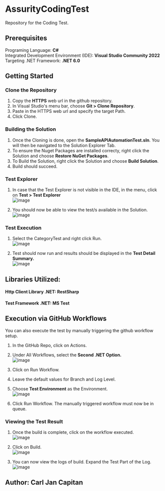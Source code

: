 # AssurityCodingTest
Repository for the Coding Test.

## Prerequisites
Programing Language: **C#** <br />
Integrated Development Environment (IDE): **Visual Studio Community 2022** <br />
Targeting .NET Framework: **.NET 6.0** <br />

## Getting Started
### Clone the Repository
1. Copy the **HTTPS** web url in the github repository. <br />
2. In Visual Studio's menu bar, choose **Git > Clone Repository**. <br />
3. Paste in the HTTPS web url and specify the target Path. <br />
4. Click Clone. <br />

### Building the Solution
1. Once the Cloning is done, open the **SampleAPIAutomationTest.sln**. You will then be navigated to the Solution Explorer Tab. <br />
2. To ensure the Nuget Packages are installed correcty, right click the Solution and choose **Restore NuGet Packages**. <br />
3. To Build the Solution, right click the Solution and choose **Build Solution**. <br />
4. Build should succeed. <br />

### Test Explorer
1. In case that the Test Explorer is not visible in the IDE, in the menu, click on **Test > Test Explorer** <br />
![image](https://github.com/CarlCapitanHub/AssurityCodingTest/assets/135119145/819f8bc5-9be5-4ee1-8dff-ddace0e6ecf4)

2. You should now be able to view the test/s available in the Solution. <br />
![image](https://github.com/CarlCapitanHub/AssurityCodingTest/assets/135119145/c2ccdbb2-f9b7-4a27-9516-9469455a3d16)

### Test Execution
1. Select the CategoryTest and right click Run. <br />
![image](https://github.com/CarlCapitanHub/AssurityCodingTest/assets/135119145/b8f44348-59e6-40ea-9f72-c7b7fdcf6097)

2. Test should now run and results should be displayed in the **Test Detail Summary.** <br />
![image](https://github.com/CarlCapitanHub/AssurityCodingTest/assets/135119145/1688c224-8609-449f-a300-94f2296890d6)

## Libraries Utilized:
#### Http Client Library .NET: **RestSharp**
#### Test Framework .NET: **MS Test**

## Execution via GitHub Workflows
You can also execute the test by manually triggering the github workflow setup.

1. In the GitHub Repo, click on Actions.
2. Under All Workflows, select the **Second .NET Option.** <br />
![image](https://github.com/CarlCapitanHub/AssurityCodingTest/assets/135119145/94633338-ad80-414c-96b6-50283ae1b45e)

3. Click on Run Workflow.
4. Leave the default values for Branch and Log Level.
5. Choose **Test Environment** as the Environment. <br />
![image](https://github.com/CarlCapitanHub/AssurityCodingTest/assets/135119145/63f6f0ad-2649-42bc-84eb-d15e1f8ad812)

6. Click Run Workflow. The manually triggered workflow must now be in queue.

### Viewing the Test Result
1. Once the build is complete, click on the workflow executed. <br />
![image](https://github.com/CarlCapitanHub/AssurityCodingTest/assets/135119145/0c15b480-da52-40db-87ac-8d8c696049f8)

2. Click on Build. <br />
![image](https://github.com/CarlCapitanHub/AssurityCodingTest/assets/135119145/c1c7499d-9200-4cdc-8aa7-48fd1e375cef)

3. You can now view the logs of build. Expand the Test Part of the Log. <br />
![image](https://github.com/CarlCapitanHub/AssurityCodingTest/assets/135119145/d2570e5e-dbcc-4ba2-9e34-8fdad54ed200)


## Author: **Carl Jan Capitan**
